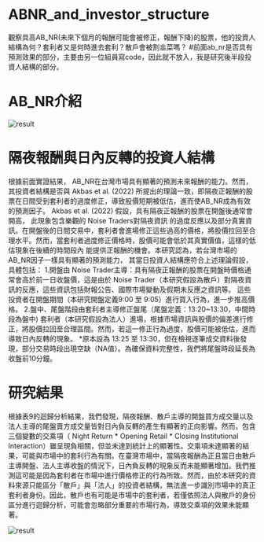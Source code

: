# ABNR_and_investor_structure
觀察具高AB_NR(未來下個月的報酬可能會被修正，報酬下降)的股票，他的投資人結構為何？套利者又是何時進去套利？散戶會被割韭菜嗎？
#前面ab_nr是否具有預測效果的部分，主要由另一位組員寫code，因此就不放入，我是研究後半段投資人結構的部分。
# AB_NR介紹

![result](https://i.meee.com.tw/5gx4Oju.png)

# 隔夜報酬與日內反轉的投資人結構
根據前面實證結果， AB_NR在台灣市場具有顯著的預測未來報酬的能力。然而， 其投資者結構是否與 Akbas et al. (2022) 所提出的理論一致，即隔夜正報酬的股票在日間受到套利者的過度修正，導致股價短期被低估，進而使AB_NR成為有效的預測因子。
Akbas et al. (2022) 假設，具有隔夜正報酬的股票在開盤後通常會開高， 此現象包含樂觀的 Noise Traders對隔夜資訊 的過度反應以及部分真實資訊。在開盤後的日間交易中，套利者會進場修正這些過高的價格，將股價拉回至合理水平。然而，當套利者過度修正價格時，股價可能會低於其真實價值，這樣的低估現象在後續的時間段內 能提供正報酬的機會。本研究認為，若台灣市場的AB_NR因子一樣具有顯著的預測能力， 其當日投資人結構應符合上述理論假設，具體包括：
1.開盤由 Noise Trader主導：具有隔夜正報酬的股票在開盤時價格通常會高於前一日收盤價，這是由於 Noise Trader（本研究假設為散戶）對隔夜資訊的反應，這些資訊包括財報公告、國際市場變動及假期未反應之資訊等。
這些投資者在開盤期間（本研究開盤定義9:00 至 9:05）進行買入行為，進一步推高價格。
2.盤中、尾盤階段由套利者主導修正盤尾（尾盤定義：13:20~13:30，中間時段為盤中) 套利者（本研究假設為法人）進場，根據市場資訊與股價的偏差進行修正，將股價拉回至合理區間。然而，若這一修正行為過度，股價可能被低估，進而導致日內反轉的現象。
*原本設為 13:25 至 13:30，但在檢視逐筆成交資料後發現，部分交易時段出現空缺（NA值）。為確保資料完整性，我們將尾盤時段延長為收盤前10分鐘。

# 研究結果
根據表9的迴歸分析結果，我們發現，隔夜報酬、散戶主導的開盤買方成交量以及法人主導的尾盤賣方成交量皆對日內負反轉的產生有顯著的正向影響。然而，包含三個變數的交乘項（ Night Return * Opening Retail * Closing Institutional Interaction）雖呈現負相關，但並未達到統計上的顯著性。交乘項未達顯著的結果，可能與市場中的套利行為有關。在臺灣市場中，當隔夜報酬為正且當日由散戶主導開盤、法人主導收盤的情況下，日內負反轉的現象反而未能顯著增加。我們推測這可能是因為套利者在市場中進行價格修正的行為所致。然而，由於本研究的資料來源只能區分「散戶」與「法人」的投資者結構，無法進一步識別市場中的真正套利者身份。因此，散戶也有可能是市場中的套利者，若僅依照法人與散戶的身份區分進行迴歸分析，可能會忽略部分重要的市場行為，導致交乘項的效果未能顯著。

![result](https://i.meee.com.tw/NY4lDl4.png)
